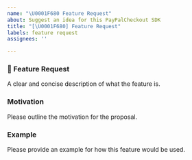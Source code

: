 ```yaml
---
name: "\U0001F680 Feature Request"
about: Suggest an idea for this PayPalCheckout SDK
title: "[\U0001F680] Feature Request"
labels: feature request
assignees: ''

---
```


### 🚀 Feature Request

A clear and concise description of what the feature is.

### Motivation

Please outline the motivation for the proposal.

### Example

Please provide an example for how this feature would be used.
